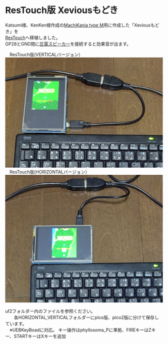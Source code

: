 # ResTouch版 Xeviousもどき  
Katsumi様、KenKen様作成の[MachiKania type M](http://www.ze.em-net.ne.jp/~kenken/machikania/typem.html)用に作成した「Xeviousもどき」を  
[ResTouch](https://www.switch-science.com/products/7330)へ移植しました。  
GP28とGND間に[圧電スピーカー](https://akizukidenshi.com/catalog/g/g104118/)を接続すると効果音が出ます。  

　ResTouch版(VERTICALバージョン）  
![](Xevious1.jpg)  
　ResTouch版(HORIZONTALバージョン）  
![](Xevious2.jpg)  

uf2フォルダー内のファイルを参照ください。  
　　各HORIZONTAL,VERTICALフォルダーにpico版、pico2版に分けて保存しています。  
 　※UEBKeyBoadに対応。 キー操作はphyllosoma_Pに準拠、FIREキーはZキー、STARTキーはXキーを追加
